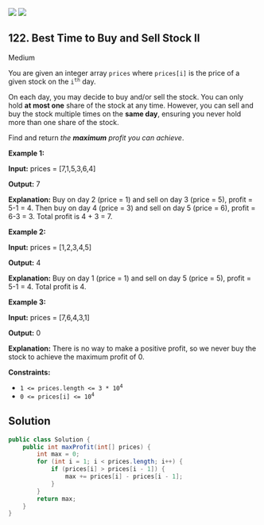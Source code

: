 [![](https://img.shields.io/github/stars/javadev/LeetCode-in-Java?label=Stars&style=flat-square)](https://github.com/javadev/LeetCode-in-Java)
[![](https://img.shields.io/github/forks/javadev/LeetCode-in-Java?label=Fork%20me%20on%20GitHub%20&style=flat-square)](https://github.com/javadev/LeetCode-in-Java/fork)

## 122\. Best Time to Buy and Sell Stock II

Medium

You are given an integer array `prices` where `prices[i]` is the price of a given stock on the <code>i<sup>th</sup></code> day.

On each day, you may decide to buy and/or sell the stock. You can only hold **at most one** share of the stock at any time. However, you can sell and buy the stock multiple times on the **same day**, ensuring you never hold more than one share of the stock.

Find and return _the **maximum** profit you can achieve_.

**Example 1:**

**Input:** prices = [7,1,5,3,6,4]

**Output:** 7

**Explanation:** Buy on day 2 (price = 1) and sell on day 3 (price = 5), profit = 5-1 = 4. Then buy on day 4 (price = 3) and sell on day 5 (price = 6), profit = 6-3 = 3. Total profit is 4 + 3 = 7. 

**Example 2:**

**Input:** prices = [1,2,3,4,5]

**Output:** 4

**Explanation:** Buy on day 1 (price = 1) and sell on day 5 (price = 5), profit = 5-1 = 4. Total profit is 4. 

**Example 3:**

**Input:** prices = [7,6,4,3,1]

**Output:** 0

**Explanation:** There is no way to make a positive profit, so we never buy the stock to achieve the maximum profit of 0. 

**Constraints:**

*   <code>1 <= prices.length <= 3 * 10<sup>4</sup></code>
*   <code>0 <= prices[i] <= 10<sup>4</sup></code>

## Solution

```java
public class Solution {
    public int maxProfit(int[] prices) {
        int max = 0;
        for (int i = 1; i < prices.length; i++) {
            if (prices[i] > prices[i - 1]) {
                max += prices[i] - prices[i - 1];
            }
        }
        return max;
    }
}
```